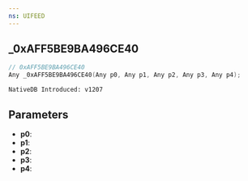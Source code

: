 ```yaml
---
ns: UIFEED
---
```

## _0xAFF5BE9BA496CE40

```c
// 0xAFF5BE9BA496CE40
Any _0xAFF5BE9BA496CE40(Any p0, Any p1, Any p2, Any p3, Any p4);
```

```
NativeDB Introduced: v1207
```

## Parameters
* **p0**:
* **p1**:
* **p2**:
* **p3**:
* **p4**:
